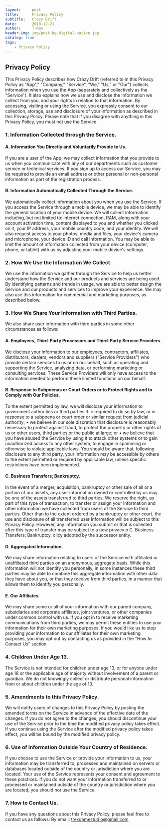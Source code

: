 ```yaml
---
layout:     post
title:      Privacy Policy
subtitle:   Crazy Drift
date:       2018-12-21
author:     T-Rex
header-img: img/post-bg-digital-native.jpg
catalog: true
tags:
    - Privacy Policy
---
```



## Privacy Policy

This Privacy Policy describes how Crazy Drift (referred to in this Privacy Policy as "App"," "Company," "Service", "We," "Us," or "Our") collects information when you use the App (separately and collectively as the "Service"). It also explains how we use and disclose the information we collect from you, and your rights in relation to that information.
By accessing, visiting or using the Service, you expressly consent to our collection, storage, use and disclosure of your information as described in this Privacy Policy. Please note that if you disagree with anything in this Privacy Policy, you must not use the Service.

### 1. Information Collected through the Service.

#### A. Information You Directly and Voluntarily Provide to Us.

If you are a user of the App, we may collect information that you provide to us when you communicate with any of our departments such as customer service or technical services.
If you sign up to access our Service, you may be required to provide an email address or other personal or non-personal information as part of the registration process.

#### B. Information Automatically Collected Through the Service.

We automatically collect information about you when you use the Service.
If you access the Service through a mobile device, we may be able to identify the general location of your mobile device. We will collect information including, but not limited to: internet connection, RAM, along with your account activation time, content displayed to you and whether you clicked on it, your IP address, your mobile country code, and your identity. We will also request access to your photos, media and files, your device's camera and microphone, your device ID and call information.
You may be able to limit the amount of information collected from your device (computer, phone, or tablet) with us by adjusting your mobile device's settings.

### 2. How We Use the Information We Collect.

We use the information we gather through the Service to help us better understand how the Service and our products and services are being used. By identifying patterns and trends in usage, we are able to better design the Service and our products and services to improve your experience. We may also use this information for commercial and marketing purposes, as described below.

### 3. How We Share Your Information with Third Parties.

We also share user information with third parties in some other circumstances as follows:

#### A. Employees, Third-Party Processors and Third-Party Service Providers.

We disclose your information to our employees, contractors, affiliates, distributors, dealers, vendors and suppliers ("Service Providers") who provide certain services to us or on our behalf, such as operating and supporting the Service, analyzing data, or performing marketing or consulting services. These Service Providers will only have access to the information needed to perform these limited functions on our behalf.

#### B. Response to Subpoenas or Court Orders or to Protect Rights and to Comply with Our Policies.

To the extent permitted by law, we will disclose your information to government authorities or third parties if:
•	required to do so by law, or in response to a subpoena or court order or similar request from judicial authority;
•	we believe in our sole discretion that disclosure is reasonably necessary to protect against fraud, to protect the property or other rights of us or other users, third parties or the public at large; or
•	we believe that you have abused the Service by using it to attack other systems or to gain unauthorized access to any other system, to engage in spamming or otherwise to violate applicable laws.
You should be aware that, following disclosure to any third party, your information may be accessible by others to the extent permitted or required by applicable law, unless specific restrictions have been implemented.

#### C. Business Transfers; Bankruptcy.

In the event of a merger, acquisition, bankruptcy or other sale of all or a portion of our assets, any user information owned or controlled by us may be one of the assets transferred to third parties. We reserve the right, as part of this type of transaction, to transfer or assign your information and other information we have collected from users of the Service to third parties.
Other than to the extent ordered by a bankruptcy or other court, the use and disclosure of all transferred user information will be subject to this Privacy Policy. However, any information you submit or that is collected after this type of transfer may be subject to a new privacy p C. Business Transfers; Bankruptcy.
olicy adopted by the successor entity.

#### D. Aggregated Information.

We may share information relating to users of the Service with affiliated or unaffiliated third parties on an anonymous, aggregate basis. While this information will not identify you personally, in some instances these third parties may be able to combine this aggregate information with other data they have about you, or that they receive from third parties, in a manner that allows them to identify you personally.

#### E. Our Affiliates.

We may share some or all of your information with our parent company, subsidiaries and corporate affiliates, joint ventures, or other companies under common control with us. If you opt in to receive marketing communications from third parties, we may permit these entities to use your information for their own marketing purposes. If you would like us to stop providing your information to our affiliates for their own marketing purposes, you may opt out by contacting us as provided in the "How to Contact Us" section.

### 4. Children Under Age 13.

The Service is not intended for children under age 13, or for anyone under age 18 or the applicable age of majority without involvement of a parent or guardian. We do not knowingly collect or distribute personal information from or about children under the age of 13.

### 5. Amendments to this Privacy Policy.

We will notify users of changes to this Privacy Policy by posting the amended terms on the Service in advance of the effective date of the changes. If you do not agree to the changes, you should discontinue your use of the Service prior to the time the modified privacy policy takes effect. If you continue using the Service after the modified privacy policy takes effect, you will be bound by the modified privacy policy.

### 6. Use of Information Outside Your Country of Residence.

If you choose to use the Service or provide your information to us, your information may be transferred to, processed and maintained on servers or databases located outside of the country or jurisdiction where you are located. Your use of the Service represents your consent and agreement to these practices. If you do not want your information transferred to or processed or maintained outside of the country or jurisdiction where you are located, you should not use the Service.

### 7. How to Contact Us.

If you have any questions about this Privacy Policy, please feel free to contact us as follows:
By email: trexgamestudio@gmail.com
